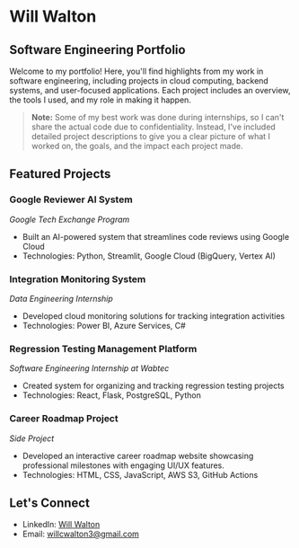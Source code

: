 # Will Walton
## Software Engineering Portfolio

Welcome to my portfolio! Here, you'll find highlights from my work in software engineering, including projects in cloud computing, backend systems, and user-focused applications. Each project includes an overview, the tools I used, and my role in making it happen.

> **Note:** Some of my best work was done during internships, so I can't share the actual code due to confidentiality. Instead, I've included detailed project descriptions to give you a clear picture of what I worked on, the goals, and the impact each project made.

## Featured Projects

### Google Reviewer AI System
*Google Tech Exchange Program*
- Built an AI-powered system that streamlines code reviews using Google Cloud
- Technologies: Python, Streamlit, Google Cloud (BigQuery, Vertex AI)

### Integration Monitoring System  
*Data Engineering Internship*
- Developed cloud monitoring solutions for tracking integration activities
- Technologies: Power BI, Azure Services, C#
  
### Regression Testing Management Platform
*Software Engineering Internship at Wabtec*
- Created system for organizing and tracking regression testing projects
- Technologies: React, Flask, PostgreSQL, Python

### Career Roadmap Project
*Side Project*
- Developed an interactive career roadmap website showcasing professional milestones with engaging UI/UX features.
- Technologies: HTML, CSS, JavaScript, AWS S3, GitHub Actions


## Let's Connect
- LinkedIn: [Will Walton](https://www.linkedin.com/in/will-walton-iii-352402245)
- Email: willcwalton3@gmail.com
